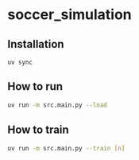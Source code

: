 # soccer_simulation

## Installation
```
uv sync
```

## How to run

```bash
uv run -m src.main.py --load
```

## How to train
```bash
uv run -m src.main.py --train [n]
```
